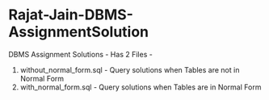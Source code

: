 # Rajat-Jain-DBMS-AssignmentSolution
DBMS Assignment Solutions - 
 Has 2 Files - 
 1. without_normal_form.sql - Query solutions when Tables are not in Normal Form
 2. with_normal_form.sql - Query solutions when Tables are in Normal Form
